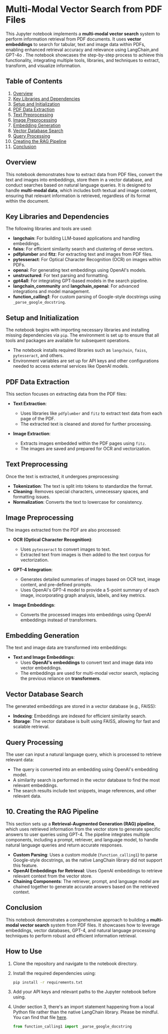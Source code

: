 # Multi-Modal Vector Search from PDF Files

This Jupyter notebook implements a **multi-modal vector search** system to perform information retrieval from PDF documents. It uses **vector embeddings** to search for tabular, text and image data within PDFs, enabling enhanced retrieval accuracy and relevance using LangChain,and GPT-4o . The notebook showcases the step-by-step process to achieve this functionality, integrating multiple tools, libraries, and techniques to extract, transform, and visualize information.

## Table of Contents

1. [Overview](#overview)
2. [Key Libraries and Dependencies](#key-libraries-and-dependencies)
3. [Setup and Initialization](#setup-and-initialization)
4. [PDF Data Extraction](#pdf-data-extraction)
5. [Text Preprocessing](#text-preprocessing)
6. [Image Preprocessing](#image-preprocessing)
7. [Embedding Generation](#embedding-generation)
8. [Vector Database Search](#vector-database-search)
9. [Query Processing](#query-processing)
10. [Creating the RAG Pipeline](#creating-the-rag-pipeline)
11. [Conclusion](#conclusion)

## Overview

This notebook demonstrates how to extract data from PDF files, convert the text and images into embeddings, store them in a vector database, and conduct searches based on natural language queries. It is designed to handle **multi-modal data**, which includes both textual and image content, ensuring that relevant information is retrieved, regardless of its format within the document.

## Key Libraries and Dependencies

The following libraries and tools are used:

- **langchain**: For building LLM-based applications and handling embeddings.
- **faiss**: For efficient similarity search and clustering of dense vectors.
- **pdfplumber** and **fitz**: For extracting text and images from PDF files.
- **pytesseract**: For Optical Character Recognition (OCR) on images within PDFs.
- **openai**: For generating text embeddings using OpenAI's models.
- **unstructured**: For text parsing and formatting.
- **gpt4all**: For integrating GPT-based models in the search pipeline.
- **langchain_community** and **langchain_openai**: For advanced integrations and model management.
- **function_calling1**: For custom parsing of Google-style docstrings using `_parse_google_docstring`.

## Setup and Initialization

The notebook begins with importing necessary libraries and installing missing dependencies via `pip`. The environment is set up to ensure that all tools and packages are available for subsequent operations.

- The notebook installs required libraries such as `langchain`, `faiss`, `pytesseract`, and others.
- Environment variables are set up for API keys and other configurations needed to access external services like OpenAI models.

## PDF Data Extraction

This section focuses on extracting data from the PDF files:

- **Text Extraction**: 
  - Uses libraries like `pdfplumber` and `fitz` to extract text data from each page of the PDF.
  - The extracted text is cleaned and stored for further processing.
  
- **Image Extraction**: 
  - Extracts images embedded within the PDF pages using `fitz`.
  - The images are saved and prepared for OCR and vectorization.

## Text Preprocessing

Once the text is extracted, it undergoes preprocessing:

- **Tokenization**: The text is split into tokens to standardize the format.
- **Cleaning**: Removes special characters, unnecessary spaces, and formatting issues.
- **Normalization**: Converts the text to lowercase for consistency.

## Image Preprocessing

The images extracted from the PDF are also processed:

- **OCR (Optical Character Recognition)**: 
  - Uses `pytesseract` to convert images to text.
  - Extracted text from images is then added to the text corpus for vectorization.

- **GPT-4 Integration**: 
  - Generates detailed summaries of images based on OCR text, image content, and pre-defined prompts.
  - Uses OpenAI's GPT-4 model to provide a 5-point summary of each image, incorporating graph analysis, labels, and key metrics.

- **Image Embeddings**: 
  - Converts the processed images into embeddings using OpenAI embeddings instead of transformers.

## Embedding Generation

The text and image data are transformed into embeddings:

- **Text and Image Embeddings**: 
  - Uses **OpenAI's embeddings** to convert text and image data into vector embeddings. 
  - The embeddings are used for multi-modal vector search, replacing the previous reliance on **transformers**.

## Vector Database Search

The generated embeddings are stored in a vector database (e.g., FAISS):

- **Indexing**: Embeddings are indexed for efficient similarity search.
- **Storage**: The vector database is built using FAISS, allowing for fast and scalable retrieval.

## Query Processing

The user can input a natural language query, which is processed to retrieve relevant data:

- The query is converted into an embedding using OpenAI's embedding model.
- A similarity search is performed in the vector database to find the most relevant embeddings.
- The search results include text snippets, image references, and other relevant data.

## 10. Creating the RAG Pipeline

This section sets up a **Retrieval-Augmented Generation (RAG) pipeline**, which uses retrieved information from the vector store to generate specific answers to user queries using GPT-4. The pipeline integrates multiple components, including a prompt, retriever, and language model, to handle natural language queries and return accurate responses.

- **Custom Parsing**: Uses a custom module (`function_calling1`) to parse Google-style docstrings, as the native LangChain library did not support this feature.
- **OpenAI Embeddings for Retrieval**: Uses OpenAI embeddings to retrieve relevant context from the vector store.
- **Chaining Components**: The retriever, prompt, and language model are chained together to generate accurate answers based on the retrieved context.

## Conclusion

This notebook demonstrates a comprehensive approach to building a **multi-modal vector search** system from PDF files. It showcases how to leverage embeddings, vector databases, GPT-4, and natural language processing techniques to perform robust and efficient information retrieval.

## How to Use

1. Clone the repository and navigate to the notebook directory.
2. Install the required dependencies using:
   ```bash
   pip install -r requirements.txt
3. Add your API keys and relevant paths to the Jupyter notebook before using.
4. Under section 3, there's an import statement happening from a local Python file rather than the native LangChain library. Please be mindful. You can find that file [here](function_calling1.py).

   ```python
   from function_calling1 import _parse_google_docstring
